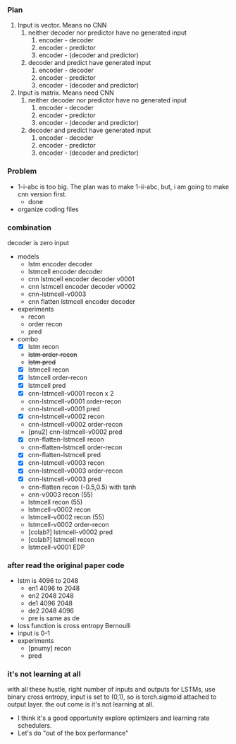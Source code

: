 ### Plan
1. Input is vector. Means no CNN
    1. neither decoder nor predictor have no generated input
        1. encoder - decoder         
        1. encoder - predictor            
        1. encoder - (decoder and predictor)
    1. decoder and predict have generated input
        1. encoder - decoder         
        1. encoder - predictor            
        1. encoder - (decoder and predictor)        
1. Input is matrix. Means need CNN
    1. neither decoder nor predictor have no generated input
        1. encoder - decoder         
        1. encoder - predictor            
        1. encoder - (decoder and predictor)
    1. decoder and predict have generated input
        1. encoder - decoder         
        1. encoder - predictor            
        1. encoder - (decoder and predictor)        

### Problem
- 1-i-abc is too big. The plan was to make 1-ii-abc,
but, i am going to make cnn version first.
    - done
- organize coding files

### combination
decoder is zero input
- models
    - lstm encoder decoder
    - lstmcell encoder decoder
    - cnn lstmcell encoder decoder v0001
    - cnn lstmcell encoder decoder v0002
    - cnn-lstmcell-v0003
    - cnn flatten lstmcell encoder decoder
- experiments
    - recon
    - order recon
    - pred
- combo
    - [x] lstm recon
    - ~~lstm order-recon~~
    - ~~lstm pred~~
    - [x] lstmcell recon
    - [x] lstmcell order-recon
    - [x] lstmcell pred
    - [x] cnn-lstmcell-v0001 recon x 2
    - cnn-lstmcell-v0001 order-recon
    - cnn-lstmcell-v0001 pred
    - [x] cnn-lstmcell-v0002 recon
    - cnn-lstmcell-v0002 order-recon
    - [pnu2] cnn-lstmcell-v0002 pred
    - [x] cnn-flatten-lstmcell recon
    - cnn-flatten-lstmcell order-recon
    - [x] cnn-flatten-lstmcell pred
    - [x] cnn-lstmcell-v0003 recon
    - [x] cnn-lstmcell-v0003 order-recon
    - [x] cnn-lstmcell-v0003 pred
    - cnn-flatten recon (-0.5,0.5) with tanh
    - cnn-v0003 recon (55)
    - lstmcell recon (55)
    - lstmcell-v0002 recon
    - lstmcell-v0002 recon (55)
    - lstmcell-v0002 order-recon
    - [colab?] lstmcell-v0002 pred
    - [colab?] lstmcell recon
    - lstmcell-v0001 EDP

### after read the original paper code
- lstm is 4096 to 2048
    - en1 4096 to 2048
    - en2 2048 2048
    - de1 4096 2048
    - de2 2048 4096
    - pre is same as de
- loss function is cross entropy Bernoulli
- input is 0-1
- experiments
    - [pnumy] recon
    - pred

### it's not learning at all
with all these hustle, right number of inputs and outputs
for LSTMs, use binary cross entropy, input is set to (0,1),
so is torch.sigmoid attached to output layer. the out come is
it's not learning at all.
- I think it's a good opportunity explore optimizers and learning rate
schedulers. 
- Let's do "out of the box performance"